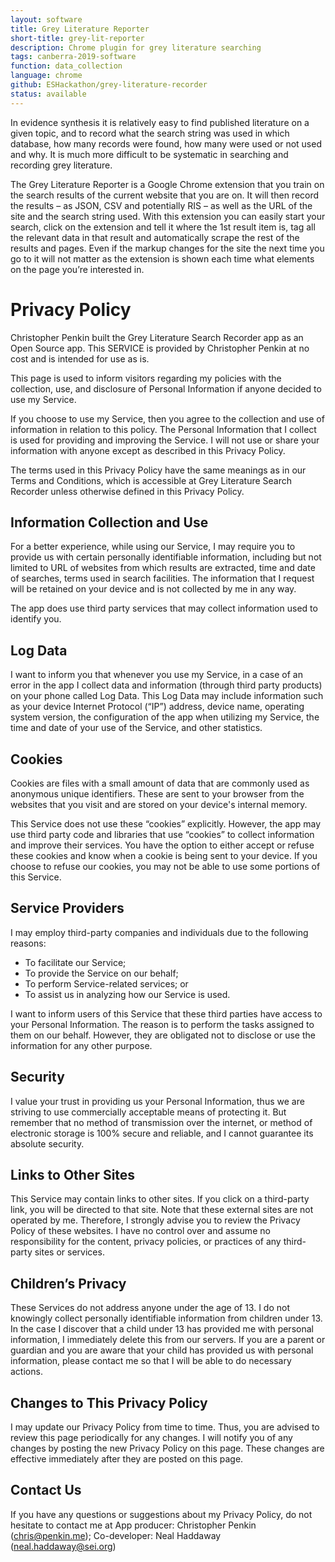```yaml
---
layout: software
title: Grey Literature Reporter
short-title: grey-lit-reporter
description: Chrome plugin for grey literature searching
tags: canberra-2019-software
function: data_collection
language: chrome
github: ESHackathon/grey-literature-recorder
status: available
---
```

In evidence synthesis it is relatively easy to find published literature on a given topic, and to record what the search string was used in which database, how many records were found, how many were used or not used and why. It is much more difficult to be systematic in searching and recording grey literature.

The Grey Literature Reporter is a Google Chrome extension that you train on the search results of the current website that you are on. It will then record the results – as JSON, CSV and potentially RIS – as well as the URL of the site and the search string used. With this extension you can easily start your search, click on the extension and tell it where the 1st result item is, tag all the relevant data in that result and automatically scrape the rest of the results and pages. Even if the markup changes for the site the next time you go to it will not matter as the extension is shown each time what elements on the page you’re interested in.

# Privacy Policy
Christopher Penkin built the Grey Literature Search Recorder app as an Open Source app. This SERVICE is provided by Christopher Penkin at no cost and is intended for use as is.

This page is used to inform visitors regarding my policies with the collection, use, and disclosure of Personal Information if anyone decided to use my Service.

If you choose to use my Service, then you agree to the collection and use of information in relation to this policy. The Personal Information that I collect is used for providing and improving the Service. I will not use or share your information with anyone except as described in this Privacy Policy.

The terms used in this Privacy Policy have the same meanings as in our Terms and Conditions, which is accessible at Grey Literature Search Recorder unless otherwise defined in this Privacy Policy.

## Information Collection and Use
For a better experience, while using our Service, I may require you to provide us with certain personally identifiable information, including but not limited to URL of websites from which results are extracted, time and date of searches, terms used in search facilities. The information that I request will be retained on your device and is not collected by me in any way.

The app does use third party services that may collect information used to identify you.

## Log Data
I want to inform you that whenever you use my Service, in a case of an error in the app I collect data and information (through third party products) on your phone called Log Data. This Log Data may include information such as your device Internet Protocol (“IP”) address, device name, operating system version, the configuration of the app when utilizing my Service, the time and date of your use of the Service, and other statistics.

## Cookies
Cookies are files with a small amount of data that are commonly used as anonymous unique identifiers. These are sent to your browser from the websites that you visit and are stored on your device's internal memory.

This Service does not use these “cookies” explicitly. However, the app may use third party code and libraries that use “cookies” to collect information and improve their services. You have the option to either accept or refuse these cookies and know when a cookie is being sent to your device. If you choose to refuse our cookies, you may not be able to use some portions of this Service.

## Service Providers
I may employ third-party companies and individuals due to the following reasons:
- To facilitate our Service;
- To provide the Service on our behalf;
- To perform Service-related services; or
- To assist us in analyzing how our Service is used.

I want to inform users of this Service that these third parties have access to your Personal Information. The reason is to perform the tasks assigned to them on our behalf. However, they are obligated not to disclose or use the information for any other purpose.

## Security
I value your trust in providing us your Personal Information, thus we are striving to use commercially acceptable means of protecting it. But remember that no method of transmission over the internet, or method of electronic storage is 100% secure and reliable, and I cannot guarantee its absolute security.

## Links to Other Sites
This Service may contain links to other sites. If you click on a third-party link, you will be directed to that site. Note that these external sites are not operated by me. Therefore, I strongly advise you to review the Privacy Policy of these websites. I have no control over and assume no responsibility for the content, privacy policies, or practices of any third-party sites or services.

## Children’s Privacy
These Services do not address anyone under the age of 13. I do not knowingly collect personally identifiable information from children under 13. In the case I discover that a child under 13 has provided me with personal information, I immediately delete this from our servers. If you are a parent or guardian and you are aware that your child has provided us with personal information, please contact me so that I will be able to do necessary actions.

## Changes to This Privacy Policy
I may update our Privacy Policy from time to time. Thus, you are advised to review this page periodically for any changes. I will notify you of any changes by posting the new Privacy Policy on this page. These changes are effective immediately after they are posted on this page.

## Contact Us
If you have any questions or suggestions about my Privacy Policy, do not hesitate to contact me at App producer: Christopher Penkin (<a href="mailto:chris@penkin.me">chris@penkin.me</a>); Co-developer: Neal Haddaway (<a href="mailto:neal.haddaway@sei.org">neal.haddaway@sei.org</a>)